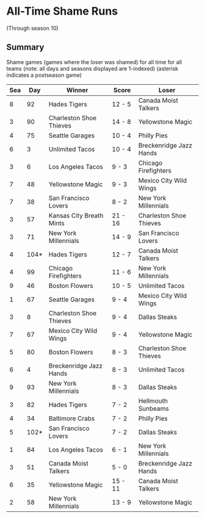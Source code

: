 # All-Time Shame Runs
(Through season 10)

## Summary



Shame games (games where the loser was shamed) for all time for all teams (note: all days and seasons displayed are 1-indexed) (asterisk indicates a postseason game)


| Sea | Day | Winner | Score | Loser | 
| ------ |------ |------ |------ |------ |
| 8 | 92 | Hades Tigers | 12 - 5 | Canada Moist Talkers | 
| 3 | 90 | Charleston Shoe Thieves | 14 - 8 | Yellowstone Magic | 
| 4 | 75 | Seattle Garages | 10 - 4 | Philly Pies | 
| 6 | 3 | Unlimited Tacos | 10 - 4 | Breckenridge Jazz Hands | 
| 3 | 6 | Los Angeles Tacos | 9 - 3 | Chicago Firefighters | 
| 7 | 48 | Yellowstone Magic | 9 - 3 | Mexico City Wild Wings | 
| 7 | 38 | San Francisco Lovers | 8 - 2 | New York Millennials | 
| 3 | 57 | Kansas City Breath Mints | 21 - 16 | Charleston Shoe Thieves | 
| 3 | 71 | New York Millennials | 14 - 9 | San Francisco Lovers | 
| 4 | 104* | Hades Tigers | 12 - 7 | Canada Moist Talkers | 
| 4 | 99 | Chicago Firefighters | 11 - 6 | New York Millennials | 
| 9 | 46 | Boston Flowers | 10 - 5 | Unlimited Tacos | 
| 1 | 67 | Seattle Garages | 9 - 4 | Mexico City Wild Wings | 
| 3 | 8 | Charleston Shoe Thieves | 9 - 4 | Dallas Steaks | 
| 7 | 67 | Mexico City Wild Wings | 9 - 4 | Yellowstone Magic | 
| 5 | 80 | Boston Flowers | 8 - 3 | Charleston Shoe Thieves | 
| 6 | 4 | Breckenridge Jazz Hands | 8 - 3 | Unlimited Tacos | 
| 9 | 93 | New York Millennials | 8 - 3 | Dallas Steaks | 
| 3 | 82 | Hades Tigers | 7 - 2 | Hellmouth Sunbeams | 
| 4 | 34 | Baltimore Crabs | 7 - 2 | Philly Pies | 
| 5 | 102* | San Francisco Lovers | 7 - 2 | Dallas Steaks | 
| 1 | 84 | Los Angeles Tacos | 6 - 1 | New York Millennials | 
| 3 | 51 | Canada Moist Talkers | 5 - 0 | Breckenridge Jazz Hands | 
| 6 | 35 | Yellowstone Magic | 15 - 11 | Canada Moist Talkers | 
| 2 | 58 | New York Millennials | 13 - 9 | Yellowstone Magic | 



